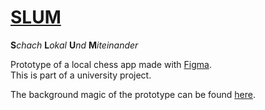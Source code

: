 # [SLUM](https://www.figma.com/proto/CNU6jJzeZcuZcBuW9ICnSo/Chess?node-id=1%3A7&scaling=scale-down&page-id=0%3A1)
**S***chach* **L***okal* **U***nd* **M***iteinander*

Prototype of a local chess app made with [Figma](https://www.figma.com/).\
This is part of a university project.

The background magic of the prototype can be found [here](https://www.figma.com/file/CNU6jJzeZcuZcBuW9ICnSo/Chess?node-id=0%3A1).